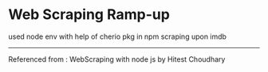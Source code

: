 # Web Scraping Ramp-up

used node env
with help of cherio pkg in npm
scraping upon imdb

---
Referenced from : WebScraping with node js by Hitest Choudhary
